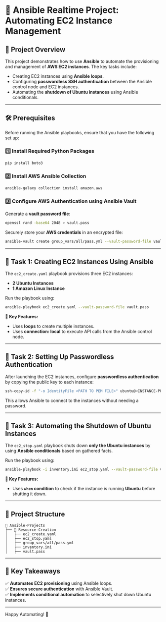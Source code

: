 # 🚀 Ansible Realtime Project: Automating EC2 Instance Management

## 📌 Project Overview
This project demonstrates how to use **Ansible** to automate the provisioning and management of **AWS EC2 instances**. The key tasks include:
- Creating EC2 instances using **Ansible loops**.
- Configuring **passwordless SSH authentication** between the Ansible control node and EC2 instances.
- Automating the **shutdown of Ubuntu instances** using Ansible conditionals.

---

## 🛠 Prerequisites
Before running the Ansible playbooks, ensure that you have the following set up:

### 1️⃣ Install Required Python Packages
```bash
pip install boto3
```

### 2️⃣ Install AWS Ansible Collection
```bash
ansible-galaxy collection install amazon.aws
```

### 3️⃣ Configure AWS Authentication using Ansible Vault
Generate a **vault password file**:
```bash
openssl rand -base64 2048 > vault.pass
```

Securely store your **AWS credentials** in an encrypted file:
```bash
ansible-vault create group_vars/all/pass.yml --vault-password-file vault.pass
```

---

## 🚀 Task 1: Creating EC2 Instances Using Ansible
The `ec2_create.yaml` playbook provisions three EC2 instances:
- **2 Ubuntu Instances**
- **1 Amazon Linux Instance**

Run the playbook using:
```bash
ansible-playbook ec2_create.yaml --vault-password-file vault.pass
```

**📌 Key Features:**
- Uses **loops** to create multiple instances.
- Uses **connection: local** to execute API calls from the Ansible control node.

---

## 🔐 Task 2: Setting Up Passwordless Authentication
After launching the EC2 instances, configure **passwordless authentication** by copying the public key to each instance:

```bash
ssh-copy-id -f "-o IdentityFile <PATH TO PEM FILE>" ubuntu@<INSTANCE-PUBLIC-IP>
```

This allows Ansible to connect to the instances without needing a password.

---

## 🛑 Task 3: Automating the Shutdown of Ubuntu Instances
The `ec2_stop.yaml` playbook shuts down **only the Ubuntu instances** by using **Ansible conditionals** based on gathered facts.

Run the playbook using:
```bash
ansible-playbook -i inventory.ini ec2_stop.yaml --vault-password-file vault.pass
```

**📌 Key Features:**
- Uses **`when` condition** to check if the instance is running **Ubuntu** before shutting it down.

---

## 📂 Project Structure
```
📁 Ansible-Projects
├── 📂 Resource-Creation
│   ├── ec2_create.yaml
│   ├── ec2_stop.yaml
│   ├── group_vars/all/pass.yml
│   ├── inventory.ini
│   ├── vault.pass
```

---

## 🎯 Key Takeaways
✅ **Automates EC2 provisioning** using Ansible loops.  
✅ **Ensures secure authentication** with Ansible Vault.  
✅ **Implements conditional automation** to selectively shut down Ubuntu instances.  

---

Happy Automating! 🚀

